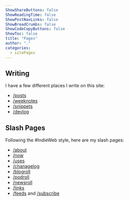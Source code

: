 ```yaml
---
ShowShareButtons: false
ShowReadingTime: false
ShowPostNavLinks: false
ShowBreadCrumbs: false
ShowCodeCopyButtons: false
ShowToc: false
title: "Pages"
author: "."
categories:
  - sitePages
---
```


## Writing 
I have a few different places I write on this site:

* [/posts](/posts)
* [/weeknotes](/weeknotes)
* [/snippets](/snippets)
* [/devlog](/devlog)

## Slash Pages

Following the #IndieWeb style, here are my slash pages:

* [/about](/about)
* [/now](/now)
* [/uses](/pages)
* [/chanagelog](/changelog)
* [/blogroll](/blogroll.xml)
* [/podroll](/podroll.xml)
* [/newsroll](/newsroll)
* [/links](/links)
* [/feeds](/feeds) and [/subscribe](/subscribe)
